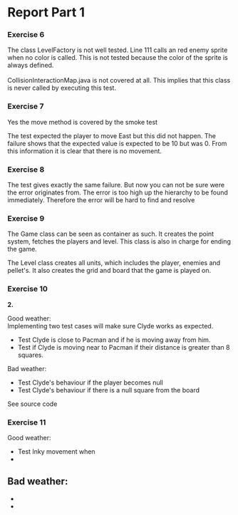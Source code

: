 # Report Part 1

### Exercise 6
The class LevelFactory is not well tested.
Line 111 calls an red enemy sprite when no color is called.
This is not tested because the color of the sprite is always defined.
<br/><br/>
CollisionInteractionMap.java is not covered at all.
This implies that this class is never called by executing this test.

### Exercise 7
Yes the move method is covered by the smoke test

The test expected the player to move East but this did not happen.
The failure shows that the expected value is expected to be 10 but was 0.
From this information it is clear that there is no movement.

### Exercise 8
The test gives exactly the same failure.
But now you can not be sure were the error originates from.
The error is too high up the hierarchy to be found immediately.
Therefore the error will be hard to find and resolve

### Exercise 9
The Game class can be seen as container as such.
It creates the point system, fetches the players and level.
This class is also in charge for ending the game.

The Level class creates all units, which includes the player,
enemies and pellet's. It also creates the grid and board that 
the game is played on.

### Exercise 10
**2.** 

Good weather: </br>
Implementing two test cases will make sure Clyde works as expected.
- Test Clyde is close to Pacman and if he is moving away from him.
- Test if Clyde is moving near to Pacman if their distance is greater than 8 squares.

Bad weather: <br/>
- Test Clyde's behaviour if the player becomes null
- Test Clyde's behaviour if there is a null square from the board

 See source code 

### Exercise 11
Good weather: </br>
- Test Inky movement when 
-

Bad weather: <br/>
- 
- 
-
